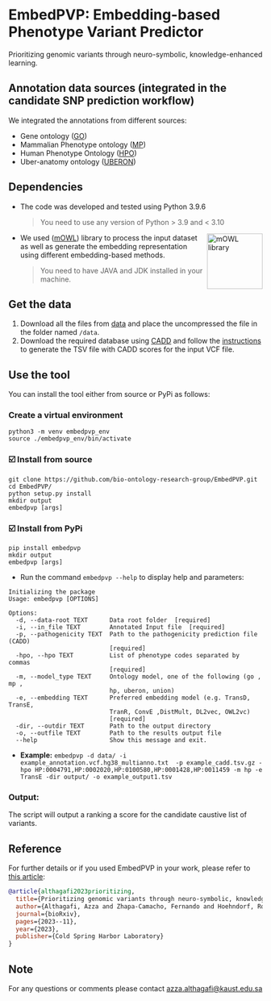 # EmbedPVP: Embedding-based Phenotype Variant Predictor 
Prioritizing genomic variants through neuro-symbolic, knowledge-enhanced learning.

## Annotation data sources (integrated in the candidate SNP prediction workflow)
We integrated the annotations from different sources:
- Gene ontology ([GO](http://geneontology.org/docs/download-go-annotations/))
- Mammalian Phenotype ontology ([MP](http://www.informatics.jax.org/vocab/mp_ontology))
- Human Phenotype Ontology ([HPO](https://hpo.jax.org/app/download/annotation))
- Uber-anatomy ontology ([UBERON](https://www.ebi.ac.uk/ols/ontologies/uberon))

## Dependencies

- The code was developed and tested using Python 3.9.6
	>  You need to use any version of Python > 3.9 and < 3.10

<div align="left">
<img src="https://raw.githubusercontent.com/bio-ontology-research-group/mowl/main/docs/source/mowl_black_background_colors_2048x2048px.png" alt="mOWL library" align="right" width="110" height="110">

- We used ([mOWL](https://github.com/bio-ontology-research-group/mowl)) library to process the input dataset as well as generate the embedding representation using different 
embedding-based methods.
    >  You need to have JAVA and JDK installed in your machine.

</div>


## Get the data

1. Download all the files from [data](https://drive.google.com/file/d/1QQVG_hzYl1X-rO64zgOX0xvoxv1Ux9of/view?usp=drive_link) and place the uncompressed the file in the folder named `/data`.
2. Download the required database using [CADD](https://cadd.gs.washington.edu/score) and follow the [instructions](https://github.com/kircherlab/CADD-scripts) to generate the TSV file with CADD scores for the input VCF file.

## Use the tool

You can install the tool either from source or PyPi as follows:

### Create a virtual environment
```
python3 -m venv embedpvp_env
source ./embedpvp_env/bin/activate
```

### :ballot_box_with_check: Install from source
```
git clone https://github.com/bio-ontology-research-group/EmbedPVP.git
cd EmbedPVP/
python setup.py install 
mkdir output
embedpvp [args]
```

### :ballot_box_with_check: Install from PyPi
```
pip install embedpvp
mkdir output
embedpvp [args]
```
- Run the command `embedpvp --help` to display help and parameters:
```
Initializing the package
Usage: embedpvp [OPTIONS]

Options:
  -d, --data-root TEXT      Data root folder  [required]
  -i, --in_file TEXT        Annotated Input file  [required]
  -p, --pathogenicity TEXT  Path to the pathogenicity prediction file (CADD)
                            [required]
  -hpo, --hpo TEXT          List of phenotype codes separated by commas
                            [required]
  -m, --model_type TEXT     Ontology model, one of the following (go , mp ,
                            hp, uberon, union)
  -e, --embedding TEXT      Preferred embedding model (e.g. TransD, TransE,
                            TranR, ConvE ,DistMult, DL2vec, OWL2vc)
                            [required]
  -dir, --outdir TEXT       Path to the output directory
  -o, --outfile TEXT        Path to the results output file
  --help                    Show this message and exit.
```

- **Example:**
`embedpvp -d data/ -i example_annotation.vcf.hg38_multianno.txt  -p example_cadd.tsv.gz -hpo HP:0004791,HP:0002020,HP:0100580,HP:0001428,HP:0011459 -m hp -e TransE -dir output/ -o example_output1.tsv`


### Output:
The script will output a ranking a score for the candidate caustive list of variants. 


## Reference
For further details or if you used EmbedPVP in your work, please refer to [this article](https://www.biorxiv.org/content/10.1101/2023.11.08.566179v1):

```bibtex
@article{althagafi2023prioritizing,
  title={Prioritizing genomic variants through neuro-symbolic, knowledge-enhanced learning},
  author={Althagafi, Azza and Zhapa-Camacho, Fernando and Hoehndorf, Robert},
  journal={bioRxiv},
  pages={2023--11},
  year={2023},
  publisher={Cold Spring Harbor Laboratory}
}
```

## Note
For any questions or comments please contact azza.althagafi@kaust.edu.sa
